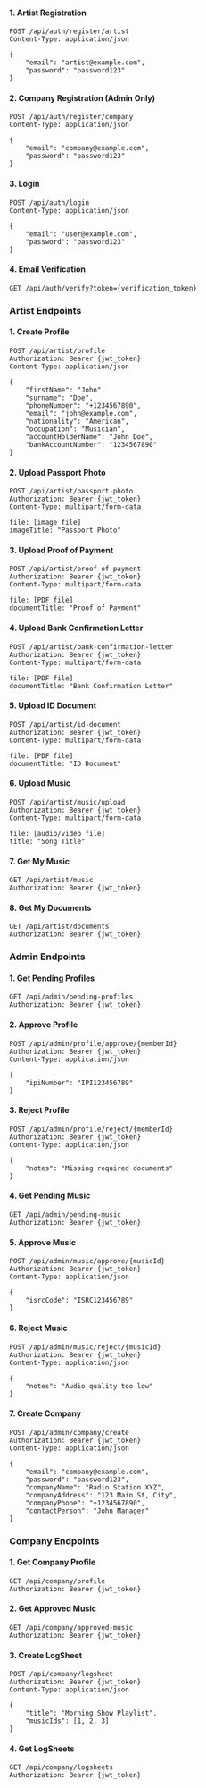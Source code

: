 #### 1. Artist Registration
```
POST /api/auth/register/artist
Content-Type: application/json

{
    "email": "artist@example.com",
    "password": "password123"
}
```

#### 2. Company Registration (Admin Only)
```
POST /api/auth/register/company
Content-Type: application/json

{
    "email": "company@example.com",
    "password": "password123"
}
```

#### 3. Login
```
POST /api/auth/login
Content-Type: application/json

{
    "email": "user@example.com",
    "password": "password123"
}
```

#### 4. Email Verification
```
GET /api/auth/verify?token={verification_token}
```

### Artist Endpoints

#### 1. Create Profile
```
POST /api/artist/profile
Authorization: Bearer {jwt_token}
Content-Type: application/json

{
    "firstName": "John",
    "surname": "Doe",
    "phoneNumber": "+1234567890",
    "email": "john@example.com",
    "nationality": "American",
    "occupation": "Musician",
    "accountHolderName": "John Doe",
    "bankAccountNumber": "1234567890"
}
```

#### 2. Upload Passport Photo
```
POST /api/artist/passport-photo
Authorization: Bearer {jwt_token}
Content-Type: multipart/form-data

file: [image file]
imageTitle: "Passport Photo"
```

#### 3. Upload Proof of Payment
```
POST /api/artist/proof-of-payment
Authorization: Bearer {jwt_token}
Content-Type: multipart/form-data

file: [PDF file]
documentTitle: "Proof of Payment"
```

#### 4. Upload Bank Confirmation Letter
```
POST /api/artist/bank-confirmation-letter
Authorization: Bearer {jwt_token}
Content-Type: multipart/form-data

file: [PDF file]
documentTitle: "Bank Confirmation Letter"
```

#### 5. Upload ID Document
```
POST /api/artist/id-document
Authorization: Bearer {jwt_token}
Content-Type: multipart/form-data

file: [PDF file]
documentTitle: "ID Document"
```

#### 6. Upload Music
```
POST /api/artist/music/upload
Authorization: Bearer {jwt_token}
Content-Type: multipart/form-data

file: [audio/video file]
title: "Song Title"
```

#### 7. Get My Music
```
GET /api/artist/music
Authorization: Bearer {jwt_token}
```

#### 8. Get My Documents
```
GET /api/artist/documents
Authorization: Bearer {jwt_token}
```

### Admin Endpoints

#### 1. Get Pending Profiles
```
GET /api/admin/pending-profiles
Authorization: Bearer {jwt_token}
```

#### 2. Approve Profile
```
POST /api/admin/profile/approve/{memberId}
Authorization: Bearer {jwt_token}
Content-Type: application/json

{
    "ipiNumber": "IPI123456789"
}
```

#### 3. Reject Profile
```
POST /api/admin/profile/reject/{memberId}
Authorization: Bearer {jwt_token}
Content-Type: application/json

{
    "notes": "Missing required documents"
}
```

#### 4. Get Pending Music
```
GET /api/admin/pending-music
Authorization: Bearer {jwt_token}
```

#### 5. Approve Music
```
POST /api/admin/music/approve/{musicId}
Authorization: Bearer {jwt_token}
Content-Type: application/json

{
    "isrcCode": "ISRC123456789"
}
```

#### 6. Reject Music
```
POST /api/admin/music/reject/{musicId}
Authorization: Bearer {jwt_token}
Content-Type: application/json

{
    "notes": "Audio quality too low"
}
```

#### 7. Create Company
```
POST /api/admin/company/create
Authorization: Bearer {jwt_token}
Content-Type: application/json

{
    "email": "company@example.com",
    "password": "password123",
    "companyName": "Radio Station XYZ",
    "companyAddress": "123 Main St, City",
    "companyPhone": "+1234567890",
    "contactPerson": "John Manager"
}
```

### Company Endpoints

#### 1. Get Company Profile
```
GET /api/company/profile
Authorization: Bearer {jwt_token}
```

#### 2. Get Approved Music
```
GET /api/company/approved-music
Authorization: Bearer {jwt_token}
```

#### 3. Create LogSheet
```
POST /api/company/logsheet
Authorization: Bearer {jwt_token}
Content-Type: application/json

{
    "title": "Morning Show Playlist",
    "musicIds": [1, 2, 3]
}
```

#### 4. Get LogSheets
```
GET /api/company/logsheets
Authorization: Bearer {jwt_token}
```
